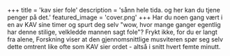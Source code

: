 +++
title = 'kav sier fole'
description = 'sånn hele tida. og her kan du tjene penger på det.'
featured_image = 'cover.png'
+++
Har du noen gang vært i en av KAV sine timer og spurt deg selv "wow, hvor mange ganger egentlig har denne stilige, velkledde mannen sagt fole"? Frykt ikke, for du er langt fra alene, Forskning viser at den gjennomsnittlige musviteren spør seg selv dette omtrent like ofte som KAV sier ordet - altså i snitt hvert femte minutt.






